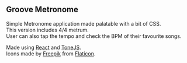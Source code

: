 
## Groove Metronome

Simple Metronome application made palatable with a bit of CSS. <br />
This version includes 4/4 metrum. <br />
User can also tap the tempo and check the BPM of their favourite songs. <br />

Made using [React](https://reactjs.org/) and [ToneJS](https://tonejs.github.io/). <br />
Icons made by [Freepik](https://www.flaticon.com/authors/freepik) from [Flaticon](https://www.flaticon.com/).


